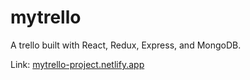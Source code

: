# mytrello

A trello built with React, Redux, Express, and MongoDB.

Link: [mytrello-project.netlify.app](https://mytrello-project.netlify.app)
